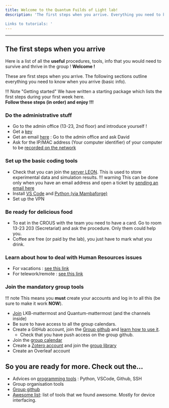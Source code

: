 ```yaml
--- 
title: Welcome to the Quantum Fuilds of Light lab!
description: 'The first steps when you arrive. Everything you need to know when you arrive (basic info).

Links to tutorials: '
---
```


---
## The first steps when you arrive

Here is a list of all the <strong>useful</strong> procedures, tools, info that you would need to survive and thrive in the group ! **Welcome !**

These are first steps when you arrive. The following sections outline everything you need to know when you arrive (basic info). 

!!! Note "Getting started"
    We have written a starting package which lists the first steps during your first week here. <br>
    **Follow these steps (in order) and enjoy !!!**


### Do the administrative stuff

- Go to the admin office (13-23, 2nd floor) and introduce yourself !
- Get a [key](/general/admin#obtain-a-kaba-key)
- Get an email [here](/admin) : Go to the admin office and ask David
- Ask for the IP/MAC address (Your computer identifier) of your computer to be [recorded on the network](/general/computers_and_network#adding-a-computer-to-the-network)

### Set up the basic coding tools
- Check that you can join the [server LEON](/general/computers_and_network#map-a-network-drive-%EF%B8%8Fyou-need-a-lkb-email-account). This is used to store experimental data and simulation results.
!!! warning
    This can be done only when you have an email address and open a ticket by [sending an email here](mailto:support@lkb.upmc.fr)
- Install [VS Code](/general/tools#vs-code) and [Python (via Mambaforge)](/general/tools#python)
- Set up the VPN

### Be ready for delicious food

- To eat in the CROUS with the team you need to have a card. Go to room 13-23 203 (Secretariat) and ask the procedure. Only them could help you.
- Coffee are free (or paid by the lab), you just have to mark what you drink.

### Learn about how to deal with Human Resources issues
    
- For vacations : [see this link](/general/admin#go-on-vacation)
- For telework/remote : [see this link](/general/admin#telework)



### Join the mandatory group tools 
!!! note 
    This means you **must** create your accounts and log in to all this (be sure to make it work **NOW**). 

- [Join](/general/tools#mattermost) LKB-mattermost and Quantum-mattermost (and the channels inside)
- Be sure to have access to all the group calendars.
- Create a GitHub account, join the [Group github](https://github.com/Quantum-Optics-LKB ) and [learn how to use it](/general/tools#github).
    * Check that you have push access on the group github.
- Join the [group calendar](/general/tools#google-calendar)
- Create a [Zotero account](/general/tools#zotero) and join the [group library](https://www.zotero.org/groups/4622968/quantumopticslkb)
- Create an Overleaf account

## So you are ready for more. Check out the...
- Advices on [programming tools](/programming) :  Python, VSCode, Github, SSH
- Group organisation tools
- [Group github](https://github.com/Quantum-Optics-LKB )
- [Awesome list](/awesome-list): list of tools that we found awesome. Mostly for device interfacing.
